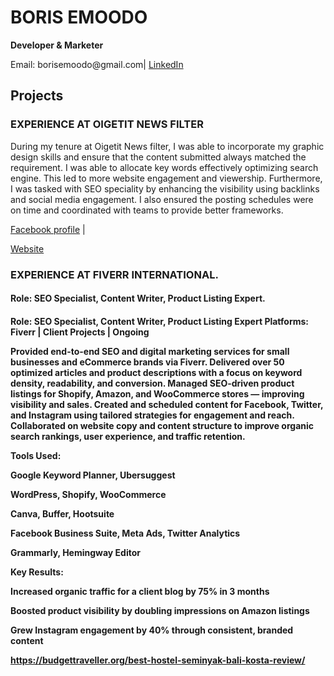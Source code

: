 <!DOCTYPE html>
<html lang="en">
<head>
  <meta charset="UTF-8" />
  <meta name="viewport" content="width=device-width, initial-scale=1.0"/>
</head>
<body>
  <h1>BORIS EMOODO</h1>
  <p><strong>Developer & Marketer</strong></p>
  <p>Email: borisemoodo@gmail.com| <a href="https://www.linkedin.com/in/boris-emoodo-b5a66316b/">LinkedIn</a></p>

  <h2>Projects</h2>

  <div class="project">
    <h3>EXPERIENCE AT OIGETIT NEWS FILTER</h3>
    <p>During my tenure at Oigetit News filter, I was able to incorporate my graphic design skills and ensure that the content submitted always matched the requirement. I was able to allocate key words effectively optimizing search engine. This led to more website engagement and viewership. Furthermore, I was tasked with SEO speciality by enhancing the visibility using backlinks and social media engagement. I also ensured the posting schedules were on time and coordinated with teams to provide better frameworks. </p>
     <p><a href="https://www.facebook.com/oigetit">Facebook profile</a> | <p><a href="https://www.oigetit.com/">Website</a>
  </div>
  <div class="project">
    <h3>EXPERIENCE AT FIVERR INTERNATIONAL.</h3>
    <h4>Role: SEO Specialist, Content Writer, Product Listing Expert.<h4>
    <p>Role: SEO Specialist, Content Writer, Product Listing Expert
Platforms: Fiverr | Client Projects | Ongoing

Provided end-to-end SEO and digital marketing services for small businesses and eCommerce brands via Fiverr.
Delivered over 50 optimized articles and product descriptions with a focus on keyword density, readability, and conversion.
Managed SEO-driven product listings for Shopify, Amazon, and WooCommerce stores — improving visibility and sales.
Created and scheduled content for Facebook, Twitter, and Instagram using tailored strategies for engagement and reach.
Collaborated on website copy and content structure to improve organic search rankings, user experience, and traffic retention.

Tools Used:

Google Keyword Planner, Ubersuggest

WordPress, Shopify, WooCommerce

Canva, Buffer, Hootsuite

Facebook Business Suite, Meta Ads, Twitter Analytics

Grammarly, Hemingway Editor

Key Results:

Increased organic traffic for a client blog by 75% in 3 months

Boosted product visibility by doubling impressions on Amazon listings

Grew Instagram engagement by 40% through consistent, branded content</p>
    <p><a href="#">https://budgettraveller.org/best-hostel-seminyak-bali-kosta-review/</a></p>
  </div>
</body>
</html>

